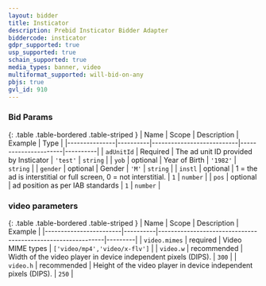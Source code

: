 ```yaml
---
layout: bidder
title: Insticator
description: Prebid Insticator Bidder Adapter
biddercode: insticator
gdpr_supported: true
usp_supported: true
schain_supported: true
media_types: banner, video
multiformat_supported: will-bid-on-any
pbjs: true
gvl_id: 910
---
```


### Bid Params

{: .table .table-bordered .table-striped }
| Name          | Scope    | Description               | Example              | Type     |
|---------------|----------|---------------------------|----------------------|----------|
| `adUnitId`    | Required | The ad unit ID provided by Insticator | `'test'` | `string` |
| `yob`         | optional | Year of Birth             | `'1982'`             | `string` |
| `gender`      | optional | Gender                    | `'M'`                | `string` |
| `instl`       | optional | 1 = the ad is interstitial or full screen, 0 = not interstitial.    | `1`    | `number` |
| `pos`         | optional | ad position as per IAB standards       | `1`                | `number` |

### video parameters

{: .table .table-bordered .table-striped }
| Name 					 | Scope    | Description        										  | Example |
|------------------------|----------|-------------------------------------------------------------|---------|
| `video.mimes` 		 | required | Video MIME types 											  | `['video/mp4','video/x-flv']` |
| `video.w` 	 | recommended | Width of the video player in device independent pixels (DIPS).	  | `300` |
| `video.h` 	 | recommended | Height of the video player in device independent pixels (DIPS).  | `250` |	
